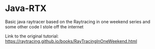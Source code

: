 # Java-RTX
Basic java raytracer based on the Raytracing in one weekend series and some other code I stole off the internet

Link to the original tutorial: https://raytracing.github.io/books/RayTracingInOneWeekend.html
